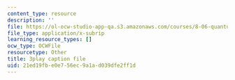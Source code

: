 ```yaml
---
content_type: resource
description: ''
file: https://ol-ocw-studio-app-qa.s3.amazonaws.com/courses/8-06-quantum-physics-iii-spring-2018/21ed19fbe0e756ec9a1ad039dfe2ff1d_zUHOeWom7qs.vtt
file_type: application/x-subrip
learning_resource_types: []
ocw_type: OCWFile
resourcetype: Other
title: 3play caption file
uid: 21ed19fb-e0e7-56ec-9a1a-d039dfe2ff1d
---
```

